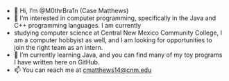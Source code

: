 - 👋 Hi, I’m @M0thrBra1n (Case Matthews)
- 👀 I’m interested in computer programming, specifically in the Java and C++ programming languages. I am currently
- studying computer science at Central New Mexico Community College, I am a computer hobbyist as well, and I am looking for opportunities to join the right team as an intern.
- 🌱 I’m currently learning Java, and you can find many of my toy programs I have written here on GitHub.
- 📫 You can reach me at cmatthews14@cnm.edu


